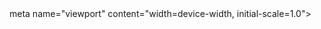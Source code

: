 <html lang="es">
<head>
<meta charset="UTF-8">
meta name="viewport" content="width=device-width, initial-scale=1.0">
<title>Beneficios de las Frutas</frutas>
<link rel="stylesheet" href="styles.css">
<link rel="stylesheet" href="styles.css"
</head>
<body>
<header>
<h1>Beneficios de las Frutas</h1>
</header>
<main>
<section>
<h2>Manzana</h2>
<p>Las manzanas son ricas en fibra dietética y vitamina C, y ayudan a mejorar la digestión.</p>
<p>Las bananas son una excelente fuente de potasio, lo que ayuda a mantener una presión arterial
</section>
<section>
<h2>Naranja</h2>
<p>Las naranjas son conocidas por su alto contenido de vitamina C, que fortalece el sistema inmunológico.</p>



